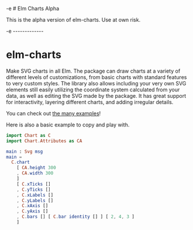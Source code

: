 -e # Elm Charts Alpha

This is the alpha version of elm-charts. Use at own risk.

-e -------------

# elm-charts

Make SVG charts in all Elm. The package can draw charts at a variety of different levels of customizations, from basic charts with standard features to very custom styles. The library also allows including your very own SVG elements still easily utilizing the coordinate system calculated from your data, as well as editing the SVG made by the package. It has great support for interactivity, layering different charts, and adding irregular details.

You can check out [the many examples](https://elm-charts.org)!

Here is also a basic example to copy and play with.

```elm
import Chart as C
import Chart.Attributes as CA

main : Svg msg
main =
  C.chart
    [ CA.height 300
    , CA.width 300
    ]
    [ C.xTicks []
    , C.yTicks []
    , C.xLabels []
    , C.yLabels []
    , C.xAxis []
    , C.yAxis []
    , C.bars [] [ C.bar identity [] ] [ 2, 4, 3 ]
    ]
```
